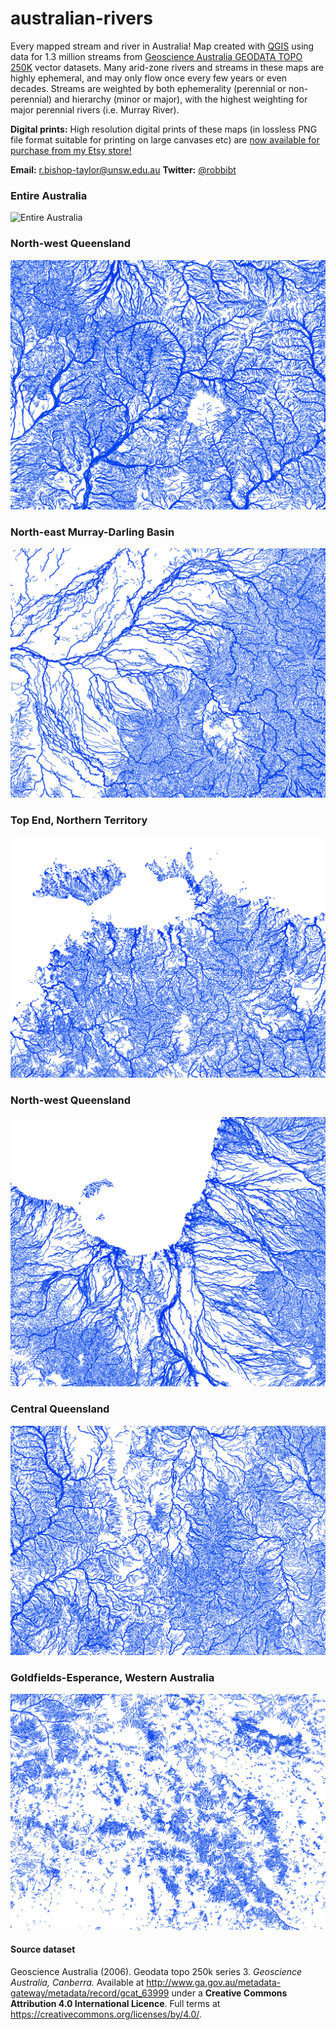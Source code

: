 # australian-rivers
Every mapped stream and river in Australia! Map created with [QGIS](http://www.qgis.org/en/site/) using data for 1.3 million streams from [Geoscience Australia GEODATA TOPO 250K](#data) vector datasets. Many arid-zone rivers and streams in these maps are highly ephemeral, and may only flow once every few years or even decades. Streams are weighted by both ephemerality (perennial or non-perennial) and hierarchy (minor or major), with the highest weighting for major perennial rivers (i.e. Murray River). 

**Digital prints:** High resolution digital prints of these maps (in lossless PNG file format suitable for printing on large canvases etc) are [now available for purchase from my Etsy store!](https://www.etsy.com/au/shop/EarthArtAustralia)

**Email:** r.bishop-taylor@unsw.edu.au
**Twitter:** [@robbibt](https://twitter.com/robbibt)


### Entire Australia ###
![Entire Australia](Figures/streams_white.jpg)

### North-west Queensland ###
![Entire Australia](Figures/streams_white_sub1.jpg)

### North-east Murray-Darling Basin ###
![Entire Australia](Figures/streams_white_sub2.jpg)

### Top End, Northern Territory ###
![Entire Australia](Figures/streams_white_sub3.jpg)

### North-west Queensland ###
![Entire Australia](Figures/streams_white_sub4.jpg)

### Central Queensland ###
![Entire Australia](Figures/streams_white_sub5.jpg)

### Goldfields-Esperance, Western Australia ###
![Entire Australia](Figures/streams_white_sub6.jpg)

#### <a name="data">Source dataset</a> ####
Geoscience Australia (2006). Geodata topo 250k series 3. _Geoscience Australia, Canberra._ Available at http://www.ga.gov.au/metadata-gateway/metadata/record/gcat_63999 under a **Creative Commons Attribution 4.0 International Licence**. Full terms at https://creativecommons.org/licenses/by/4.0/.


